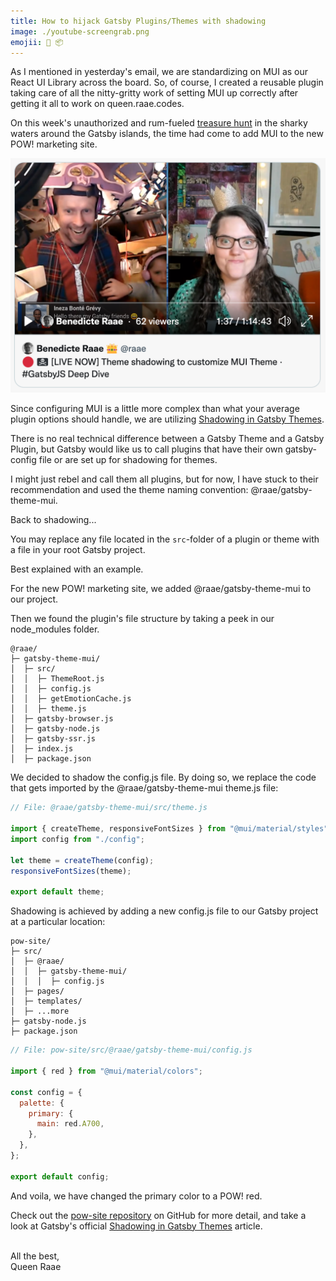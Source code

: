 ```yaml
---
title: How to hijack Gatsby Plugins/Themes with shadowing
image: ./youtube-screengrab.png
emojii: 👻 📦
---
```


As I mentioned in yesterday's email, we are standardizing on MUI as our React UI Library across the board. So, of course, I created a reusable plugin taking care of all the nitty-gritty work of setting MUI up correctly after getting it all to work on queen.raae.codes.

On this week's unauthorized and rum-fueled [treasure hunt](https://youtu.be/kzUUoglO63k) in the sharky waters around the Gatsby islands, the time had come to add MUI to the new POW! marketing site.

[![Screengrab of stream](./youtube-screengrab.png)](https://youtu.be/kzUUoglO63k)

Since configuring MUI is a little more complex than what your average plugin options should handle, we are utilizing [Shadowing in Gatsby Themes](https://www.gatsbyjs.com/docs/how-to/plugins-and-themes/shadowing/).

There is no real technical difference between a Gatsby Theme and a Gatsby Plugin, but Gatsby would like us to call plugins that have their own gatsby-config file or are set up for shadowing for themes.

I might just rebel and call them all plugins, but for now, I have stuck to their recommendation and used the theme naming convention: @raae/gatsby-theme-mui.

Back to shadowing...

You may replace any file located in the `src`-folder of a plugin or theme with a file in your root Gatsby project.

Best explained with an example.

For the new POW! marketing site, we added @raae/gatsby-theme-mui to our project.

Then we found the plugin's file structure by taking a peek in our node_modules folder.

```
@raae/
├─ gatsby-theme-mui/
│  ├─ src/
│  │  ├─ ThemeRoot.js
│  │  ├─ config.js
│  │  ├─ getEmotionCache.js
│  │  ├─ theme.js
│  ├─ gatsby-browser.js
│  ├─ gatsby-node.js
│  ├─ gatsby-ssr.js
│  ├─ index.js
│  ├─ package.json
```

We decided to shadow the config.js file. By doing so, we replace the code that gets imported by the @raae/gatsby-theme-mui theme.js file:

```js
// File: @raae/gatsby-theme-mui/src/theme.js

import { createTheme, responsiveFontSizes } from "@mui/material/styles";
import config from "./config";

let theme = createTheme(config);
responsiveFontSizes(theme);

export default theme;
```

Shadowing is achieved by adding a new config.js file to our Gatsby project at a particular location:

```
pow-site/
├─ src/
│  ├─ @raae/
│  │  ├─ gatsby-theme-mui/
│  │  │  ├─ config.js
│  ├─ pages/
│  ├─ templates/
│  ├─ ...more
├─ gatsby-node.js
├─ package.json
```

```js
// File: pow-site/src/@raae/gatsby-theme-mui/config.js

import { red } from "@mui/material/colors";

const config = {
  palette: {
    primary: {
      main: red.A700,
    },
  },
};

export default config;
```

And voila, we have changed the primary color to a POW! red.

Check out the [pow-site repository](https://github.com/olavea/pow-site/blob/main/src/%40raae/gatsby-theme-mui/config.js) on GitHub for more detail, and take a look at Gatsby's official [Shadowing in Gatsby Themes](https://www.gatsbyjs.com/docs/how-to/plugins-and-themes/shadowing/) article.

&nbsp;  
All the best,  
Queen Raae
